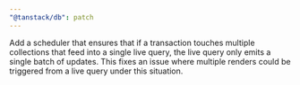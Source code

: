 ```yaml
---
"@tanstack/db": patch
---
```


Add a scheduler that ensures that if a transaction touches multiple collections that feed into a single live query, the live query only emits a single batch of updates. This fixes an issue where multiple renders could be triggered from a live query under this situation.
